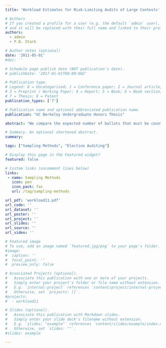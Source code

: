 ```yaml
---
title: 'Workload Estimates for Risk-Limiting Audits of Large Contests'

# Authors
# If you created a profile for a user (e.g. the default `admin` user), write the username (folder name) here
# and it will be replaced with their full name and linked to their profile.
authors:
  - admin
  - P.B. Stark

# Author notes (optional)
date: '2011-05-01'
#doi: ''

# Schedule page publish date (NOT publication's date).
# publishDate: '2017-01-01T00:00:00Z'

# Publication type.
# Legend: 0 = Uncategorized; 1 = Conference paper; 2 = Journal article;
# 3 = Preprint / Working Paper; 4 = Report; 5 = Book; 6 = Book section;
# 7 = Thesis; 8 = Patent
publication_types: ['7']

# Publication name and optional abbreviated publication name.
publication: "UC Berkeley Undergraduate Honors Thesis"

abstract: "We compare the expected number of ballots that must be counted by hand for two risk-limiting auditing methods, Canvass Audits by Sampling and Testing (CAST) and Kaplan-Markov (KM). The methods use different sampling designs to select batches of ballots to count by hand and different test statistics to decide when the audit can stop. The comparisons are based on the 2008 U.S. House of Representatives contests in California. The comparisons include hypothetical errors in the precinct vote totals, but errors are assumed to be small enough that the electoral outcomes are still correct. KM requires auditing fewer ballots than CAST. The workload for CAST can be reduced modestly by optimizing the number of precincts drawn from each county. Stratification by county is necessary for the practical implementation of risk-limiting audit methods in cross-jurisdictional contests. Workload can be reduced substantially, for both KM and CAST, by tallying ballots in batches smaller than precincts: Workload is roughly proportional to the average size of the batches. We discuss several methods to reduce batch sizes using current vote tabulation systems.."

# Summary. An optional shortened abstract.
summary: 

tags: ["Sampling Methods", "Election Auditing"]

# Display this page in the Featured widget?
featured: false

# Custom links (uncomment lines below)
links:
 - name: Sampling Methods
   icon: pen
   icon_pack: fas
   url: /tag/sampling-methods

url_pdf: 'workload11.pdf'
url_code: ''
url_dataset: ''
url_poster: ''
url_project: ''
url_slides: ''
url_source: ''
url_video: ''

# Featured image
# To use, add an image named `featured.jpg/png` to your page's folder.
#image:
#  caption: ''
#  focal_point: ''
#  preview_only: false

# Associated Projects (optional).
#   Associate this publication with one or more of your projects.
#   Simply enter your project's folder or file name without extension.
#   E.g. `internal-project` references `content/project/internal-project/index.md`.
#   Otherwise, set `projects: []`.
#projects:
#  - workload11

# Slides (optional).
#   Associate this publication with Markdown slides.
#   Simply enter your slide deck's filename without extension.
#   E.g. `slides: "example"` references `content/slides/example/index.md`.
#   Otherwise, set `slides: ""`.
#slides: example

---
```

